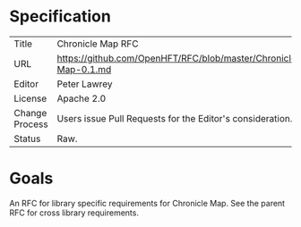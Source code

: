 # Specification

|         |                                                                         |
|:------- | ----------------------------------------------------------------------- |
| Title   | Chronicle Map RFC                                                       |
| URL     | https://github.com/OpenHFT/RFC/blob/master/Chronicle/Map/Chronicle-Map-0.1.md |
| Editor  | Peter Lawrey                                                            |
| License | Apache 2.0                                                              |
| Change Process | Users issue Pull Requests for the Editor's consideration.        |
| Status  | Raw.                                                                    |

# Goals
An RFC for library specific requirements for Chronicle Map. See the parent RFC for cross library requirements.

